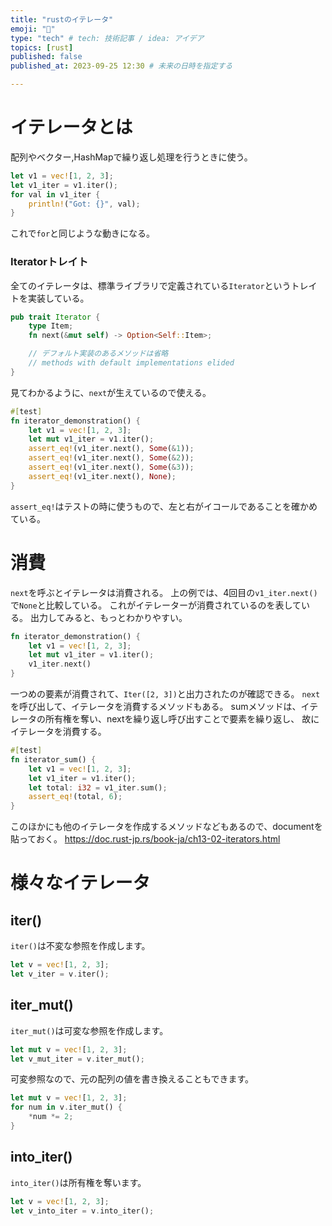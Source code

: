 ```yaml
---
title: "rustのイテレータ"
emoji: "🦍"
type: "tech" # tech: 技術記事 / idea: アイデア
topics: [rust]
published: false
published_at: 2023-09-25 12:30 # 未来の日時を指定する

---
```


# イテレータとは
配列やベクター,HashMapで繰り返し処理を行うときに使う。
```rust
let v1 = vec![1, 2, 3];
let v1_iter = v1.iter();
for val in v1_iter {
    println!("Got: {}", val);
}
```
これで`for`と同じような動きになる。

### Iteratorトレイト
全てのイテレータは、標準ライブラリで定義されている`Iterator`というトレイトを実装している。
```rust
pub trait Iterator {
    type Item;
    fn next(&mut self) -> Option<Self::Item>;

    // デフォルト実装のあるメソッドは省略
    // methods with default implementations elided
}
```
見てわかるように、`next`が生えているので使える。
```rust
#[test]
fn iterator_demonstration() {
    let v1 = vec![1, 2, 3];
    let mut v1_iter = v1.iter();
    assert_eq!(v1_iter.next(), Some(&1));
    assert_eq!(v1_iter.next(), Some(&2));
    assert_eq!(v1_iter.next(), Some(&3));
    assert_eq!(v1_iter.next(), None);
}
```
`assert_eq!`はテストの時に使うもので、左と右がイコールであることを確かめている。

# 消費
`next`を呼ぶとイテレータは消費される。
上の例では、4回目の`v1_iter.next()`で`None`と比較している。
これがイテレーターが消費されているのを表している。
出力してみると、もっとわかりやすい。

```rust
fn iterator_demonstration() {
    let v1 = vec![1, 2, 3];
    let mut v1_iter = v1.iter();
    v1_iter.next()
}
```
一つめの要素が消費されて、`Iter([2, 3])`と出力されたのが確認できる。
`next`を呼び出して、イテレータを消費するメソッドもある。
sumメソッドは、イテレータの所有権を奪い、nextを繰り返し呼び出すことで要素を繰り返し、 故にイテレータを消費する。

```rust
#[test]
fn iterator_sum() {
    let v1 = vec![1, 2, 3];
    let v1_iter = v1.iter();
    let total: i32 = v1_iter.sum();
    assert_eq!(total, 6);
}
```

このほかにも他のイテレータを作成するメソッドなどもあるので、documentを貼っておく。
https://doc.rust-jp.rs/book-ja/ch13-02-iterators.html

# 様々なイテレータ
## iter()
`iter()`は不変な参照を作成します。
```rust
let v = vec![1, 2, 3];
let v_iter = v.iter();
```

## iter_mut()
`iter_mut()`は可変な参照を作成します。
```rust
let mut v = vec![1, 2, 3];
let v_mut_iter = v.iter_mut();
```
可変参照なので、元の配列の値を書き換えることもできます。
```rust
let mut v = vec![1, 2, 3];
for num in v.iter_mut() {
    *num *= 2;
}
```

## into_iter()
`into_iter()`は所有権を奪います。
```rust
let v = vec![1, 2, 3];
let v_into_iter = v.into_iter();
```
